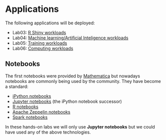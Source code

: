 # Applications

The following applications will be deployed:

* Lab03: [R Shiny workloads](r-shiny.md)
* Lab04: [Machine learning/Artificial Inteligence workloads](ml.md)
* Lab05: [Training workloads](training.md)
* Lab06: [Computing workloads](pi.md)

## Notebooks

The first notebooks were provided by [Mathematica](http://www.wolfram.com/mathematica/) but nowadays notebooks are commonly being used by the community. They have become a standard:

* [iPython notebooks](https://ipython.org/notebook.html)
* [Jupyter notebooks](https://jupyter.org/) (the iPython notebook successor)
* [R notebooks](https://bookdown.org/yihui/rmarkdown/notebook.html)
* [Apache Zeppelin notebooks](https://zeppelin.apache.org/)
* [Spark notebooks](http://spark-notebook.io/)

In these hands-on labs we will only use **Jupyter notebooks** but we could have used any of the above technologies.
